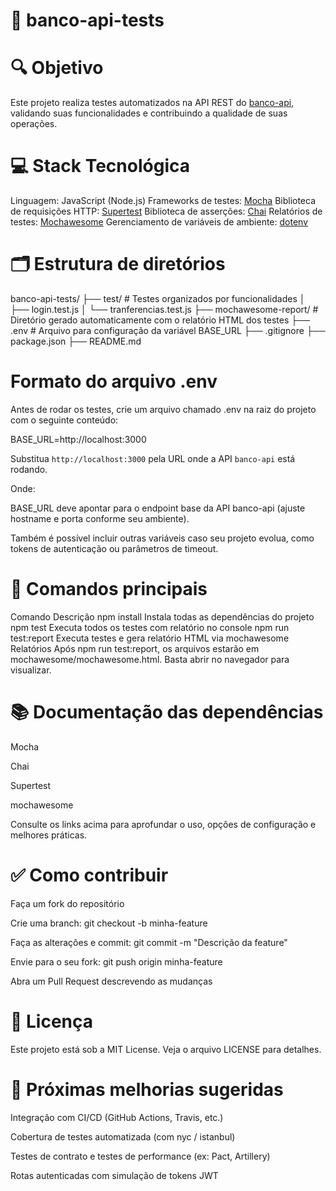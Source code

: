 # 🧪 banco-api-tests
# 🔍 Objetivo
Este projeto realiza testes automatizados na API REST do [banco-api](https://github.com/juliodelimas/banco-api), validando suas funcionalidades e contribuindo a qualidade de suas operações.

# 💻 Stack Tecnológica

Linguagem: JavaScript (Node.js)
Frameworks de testes: [Mocha](https://mochajs.org/)
Biblioteca de requisições HTTP: [Supertest](https://github.com/ladjs/supertest)
Biblioteca de asserções: [Chai](https://www.chaijs.com/)
Relatórios de testes: [Mochawesome](https://github.com/adamgruber/mochawesome)
Gerenciamento de variáveis de ambiente: [dotenv](https://github.com/motdotla/dotenv)

# 🗂️ Estrutura de diretórios
banco-api-tests/
├── test/                         # Testes organizados por funcionalidades
│   ├── login.test.js
│   └── tranferencias.test.js
├── mochawesome-report/           # Diretório gerado automaticamente com o relatório HTML dos testes
├── .env                          # Arquivo para configuração da variável BASE_URL
├── .gitignore
├── package.json
├── README.md

# Formato do arquivo .env

Antes de rodar os testes, crie um arquivo chamado .env na raiz do projeto com o seguinte conteúdo:

BASE_URL=http://localhost:3000

Substitua `http://localhost:3000` pela URL onde a API `banco-api` está rodando.

Onde:

BASE_URL deve apontar para o endpoint base da API banco-api (ajuste hostname e porta conforme seu ambiente).

Também é possível incluir outras variáveis caso seu projeto evolua, como tokens de autenticação ou parâmetros de timeout.

# 🚀 Comandos principais
Comando	Descrição
npm install	Instala todas as dependências do projeto
npm test	Executa todos os testes com relatório no console
npm run test:report	Executa testes e gera relatório HTML via mochawesome
Relatórios
Após npm run test:report, os arquivos estarão em mochawesome/mochawesome.html. Basta abrir no navegador para visualizar.

# 📚 Documentação das dependências
Mocha

Chai

Supertest

mochawesome

Consulte os links acima para aprofundar o uso, opções de configuração e melhores práticas.

# ✅ Como contribuir
Faça um fork do repositório

Crie uma branch: git checkout -b minha-feature

Faça as alterações e commit: git commit -m "Descrição da feature"

Envie para o seu fork: git push origin minha-feature

Abra um Pull Request descrevendo as mudanças

# 📄 Licença
Este projeto está sob a MIT License. Veja o arquivo LICENSE para detalhes.

# 🎯 Próximas melhorias sugeridas
Integração com CI/CD (GitHub Actions, Travis, etc.)

Cobertura de testes automatizada (com nyc / istanbul)

Testes de contrato e testes de performance (ex: Pact, Artillery)

Rotas autenticadas com simulação de tokens JWT

